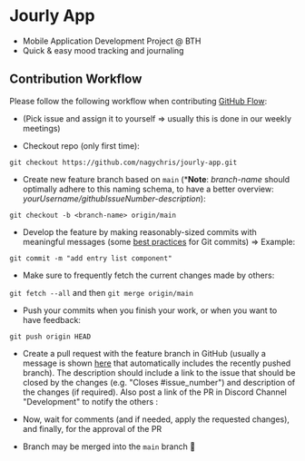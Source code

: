 # Jourly App
- Mobile Application Development Project @ BTH
- Quick & easy mood tracking and journaling

## Contribution Workflow

Please follow the following workflow when contributing [GitHub Flow](https://docs.github.com/en/get-started/quickstart/github-flow):

- (Pick issue and assign it to yourself => usually this is done in our weekly meetings)

- Checkout repo (only first time):

`git checkout https://github.com/nagychris/jourly-app.git`

- Create new feature branch based on `main` (***Note**: _branch-name_ should optimally adhere to this naming schema, to have a better overview: _yourUsername/githubIssueNumber-description_):

 `git checkout -b <branch-name> origin/main`

- Develop the feature by making reasonably-sized commits with meaningful messages (some [best practices](https://gist.github.com/luismts/495d982e8c5b1a0ced4a57cf3d93cf60) for Git commits) => Example: 

`git commit -m "add entry list component"`

- Make sure to frequently fetch the current changes made by others: 

`git fetch --all` and then `git merge origin/main`

- Push your commits when you finish your work, or when you want to have feedback: 

`git push origin HEAD` 

- Create a pull request with the feature branch in GitHub (usually a message is shown [here](https://github.com/nagychris/jourly-app/pulls) that automatically includes the recently pushed branch). The description should include a link to the issue that should be closed by the changes (e.g. "Closes #issue_number") and description of the changes (if required). Also post a link of the PR in Discord Channel "Development" to notify the others :

- Now, wait for comments (and if needed, apply the requested changes), and finally, for the approval of the PR 

- Branch may be merged into the `main` branch :clap:


